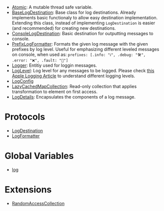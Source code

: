 
  - [Atomic](/Atomic):
    A mutable thread safe variable.
  - [BaseLogDestination](/BaseLogDestination):
    Base class for log destinations. Already implements basic functionaly to allow easy destination implementation.
    Extending this class, instead of implementing `LogDestination` is easier (and recommended) for creating new destinations.
  - [ConsoleLogDestination](/ConsoleLogDestination):
    Basic destination for outputting messages to console.
  - [PrefixLogFormatter](/PrefixLogFormatter):
    Formats the given log message with the given prefixes by log level.
    Useful for emphasizing different leveled messages on console, when used as:
    `prefixes: [.info: "ℹ️", .debug: "🛠", .error: "❌", .fault: "🚨"]`
  - [Logger](/Logger):
    Entitiy used for loggin messages.
  - [LogLevel](/LogLevel):
    Log level for any messages to be logged.
    Please check [this Apple Logging Article](https://developer.apple.com/documentation/os/logging/generating_log_messages_from_your_code) to understand different logging levels.
  - [LogConfig](/LogConfig)
  - [LazyCachedMapCollection](/LazyCachedMapCollection):
    Read-only collection that applies transformation to element on first access.
  - [LogDetails](/LogDetails):
    Encapsulates the components of a log message.

# Protocols

  - [LogDestination](/LogDestination)
  - [LogFormatter](/LogFormatter)

# Global Variables

  - [log](/log)

# Extensions

  - [RandomAccessCollection](/RandomAccessCollection)
